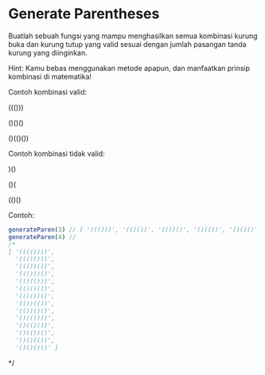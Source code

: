 # Generate Parentheses

Buatlah sebuah fungsi yang mampu menghasilkan semua kombinasi kurung buka dan kurung tutup yang valid sesuai dengan jumlah pasangan tanda kurung yang diinginkan.

Hint: Kamu bebas menggunakan metode apapun, dan manfaatkan prinsip kombinasi di matematika!

Contoh kombinasi valid:

((()))

()()()

()(()())

Contoh kombinasi tidak valid:

)()

()(

(()()

Contoh:
```javascript
generateParen(3) // [ '((()))', '(()())', '(())()', '()(())', '()()()' ]
generateParen(4) //
/*
[ '(((())))',
  '((()()))',
  '((())())',
  '((()))()',
  '(()(()))',
  '(()()())',
  '(()())()',
  '(())(())',
  '(())()()',
  '()((()))',
  '()(()())',
  '()(())()',
  '()()(())',
  '()()()()' ]
```
*/